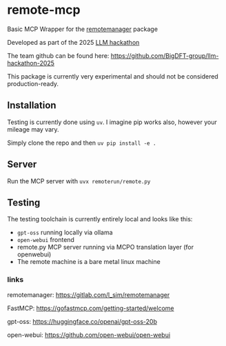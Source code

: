 # remote-mcp
Basic MCP Wrapper for the [remotemanager](https://gitlab.com/l_sim/remotemanager) package

Developed as part of the 2025 [LLM hackathon](https://llmhackathon.github.io/)

The team github can be found here: https://github.com/BigDFT-group/llm-hackathon-2025

This package is currently very experimental and should not be considered production-ready.

## Installation
Testing is currently done using `uv`. I imagine pip works also, however your mileage may vary.

Simply clone the repo and then `uv pip install -e .`

## Server
Run the MCP server with `uvx remoterun/remote.py`

## Testing
The testing toolchain is currently entirely local and looks like this:
- `gpt-oss` running locally via ollama
-  `open-webui` frontend
-  remote.py MCP server running via MCPO translation layer (for openwebui)
-  The remote machine is a bare metal linux machine

### links

remotemanager: https://gitlab.com/l_sim/remotemanager

FastMCP: https://gofastmcp.com/getting-started/welcome

gpt-oss: https://huggingface.co/openai/gpt-oss-20b

open-webui: https://github.com/open-webui/open-webui

